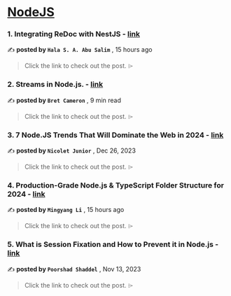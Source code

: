 
<h1><a href=https://medium.com/tag/nodejs/recommended target="_blank" rel="noopener noreferrer">NodeJS</a></h1>
<h3>1. Integrating ReDoc with NestJS - <a href=https://medium.com/@hala.s.salim/integrating-redoc-with-nestjs-12139985fb5b?source=tag_recommended_feed---------0-84----------nodejs----------0b6fbea4_e9b7_4731_a502_d80cab69f25a------- target="_blank" rel="noopener noreferrer">link</a></h3>

✍️ **posted by `Hala S. A. Abu Salim`** <date> , 15 hours ago</date>

<blockquote>Click the link to check out the post. ⌲</blockquote>

<h3>2. Streams in Node.js. - <a href=https://medium.com/gitconnected/an-introduction-to-streams-in-node-js-e021650f0440?source=tag_recommended_feed---------1-107----------nodejs----------0b6fbea4_e9b7_4731_a502_d80cab69f25a------- target="_blank" rel="noopener noreferrer">link</a></h3>

✍️ **posted by `Bret Cameron`** <date> , 9 min read</date>

<blockquote>Click the link to check out the post. ⌲</blockquote>

<h3>3. 7 Node.JS Trends That Will Dominate the Web in 2024 - <a href=https://medium.com/javascript-in-plain-english/7-node-js-trends-that-will-dominate-the-web-in-2024-0741c01e1512?source=tag_recommended_feed---------2-85----------nodejs----------0b6fbea4_e9b7_4731_a502_d80cab69f25a------- target="_blank" rel="noopener noreferrer">link</a></h3>

✍️ **posted by `Nicolet Junior`** <date> , Dec 26, 2023</date>

<blockquote>Click the link to check out the post. ⌲</blockquote>

<h3>4. Production-Grade  Node.js & TypeScript Folder Structure for 2024 - <a href=https://medium.com/@mingyang-li/production-grade-node-js-typescript-folder-structure-for-2024-f975edeabefd?source=tag_recommended_feed---------3-84----------nodejs----------0b6fbea4_e9b7_4731_a502_d80cab69f25a------- target="_blank" rel="noopener noreferrer">link</a></h3>

✍️ **posted by `Mingyang Li`** <date> , 15 hours ago</date>

<blockquote>Click the link to check out the post. ⌲</blockquote>

<h3>5. What is Session Fixation and How to Prevent it in Node.js - <a href=https://medium.com/gitconnected/what-is-session-fixation-and-how-to-prevent-it-in-node-js-03580b6acd67?source=tag_recommended_feed---------4-107----------nodejs----------0b6fbea4_e9b7_4731_a502_d80cab69f25a------- target="_blank" rel="noopener noreferrer">link</a></h3>

✍️ **posted by `Poorshad Shaddel`** <date> , Nov 13, 2023</date>

<blockquote>Click the link to check out the post. ⌲</blockquote>

